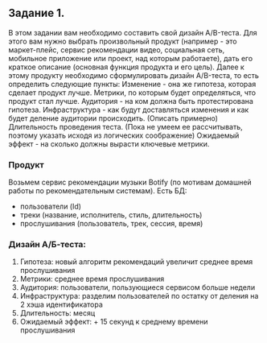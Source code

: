 ## Задание 1. 
В этом задании вам необходимо составить свой дизайн A/B-теста. Для этого вам нужно выбрать произвольный продукт (например - это маркет-плейс, сервис рекомендации видео, социальная сеть, мобильное приложение или проект, над которым работаете), дать его краткое описание (основная функция продукта и его цель). Далее к этому продукту необходимо сформулировать дизайн A/B-теста, то есть определить следующие пункты:
Изменение - она же гипотеза, которая сделает продукт лучше.
Метрики, по которым будет определяться, что продукт стал лучше.
Аудитория - на ком должна быть протестирована гипотеза.
Инфраструктура - как будут доставляться изменения и как будет деление аудитории происходить. (Описать примерно)
Длительность проведения теста. (Пока не умеем ее рассчитывать, поэтому указать исходя из логических соображение)
Ожидаемый эффект - на сколько должны вырасти ключевые метрики.

### Продукт 
Возьмем сервис рекомендации музыки Botify (по мотивам домашней работы по рекомендательным системам).
Есть БД: 
- пользователи (Id)
- треки (название, исполнитель, стиль, длительность) 
- прослушивания (пользователь, трек, сессия, время)

### Дизайн А/Б-теста:
1. Гипотеза: новый алгоритм рекомендаций увеличит среднее время прослушивания
2. Метрики: среднее время прослушивания
3. Аудитория: пользователи, пользующиеся сервисом больше недели
4. Инфраструктура: разделим пользователей по остатку от деления на 2 хэша идентификатора
5. Длительность: месяц
6. Ожидаемый эффект: + 15 секунд к среднему времени прослушивания

